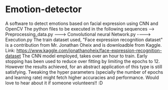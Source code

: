 # Emotion-detector
A software to detect emotions based on facial expression using CNN and OpenCV
The python files to be executed in the following sequences --> Preprocessing_data.py ---> Convolutional neural Network.py ----> Execution.py
The train dataset used, "Face expression recognition dataset" is a contribution from Mr. Jonathan Oheix and is downloadble from Kaggle. Link: https://www.kaggle.com/jonathanoheix/face-expression-recognition-dataset
The CNN model employed, takes over an hour to train. 
Early stopping has been used to reduce over fitting by limiting the epochs to 12. However the results achieved, for an abstract application of this type is still satisfying.
Tweaking the hyper parameters (specially the number of epochs and learning rate) might fetch higher accuracies and performance. Would love to hear about it if someone volunteers!! :D
